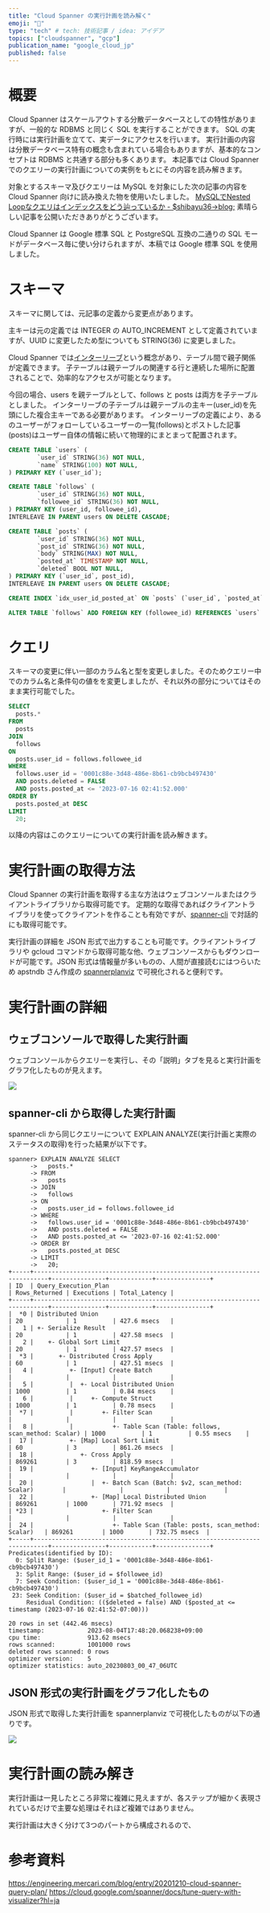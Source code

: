 ```yaml
---
title: "Cloud Spanner の実行計画を読み解く"
emoji: "💬"
type: "tech" # tech: 技術記事 / idea: アイデア
topics: ["cloudspanner", "gcp"]
publication_name: "google_cloud_jp"
published: false
---
```

# 概要
Cloud Spanner はスケールアウトする分散データベースとしての特性がありますが、一般的な RDBMS と同じく SQL を実行することができます。
SQL の実行時には実行計画を立てて、実データにアクセスを行います。
実行計画の内容は分散データベース特有の概念も含まれている場合もありますが、基本的なコンセプトは RDBMS と共通する部分も多くあります。
本記事では Cloud Spanner でのクエリーの実行計画についての実例をもとにその内容を読み解きます。

対象とするスキーマ及びクエリーは MySQL を対象にした次の記事の内容を Cloud Spanner 向けに読み換えた物を使用いたしました。
[MySQLでNested Loopなクエリはインデックスをどう辿っているか - $shibayu36->blog;](https://blog.shibayu36.org/entry/2023/07/18/170000)
素晴らしい記事を公開いただきありがとうございます。

Cloud Spanner は Google 標準 SQL と PostgreSQL 互換の二通りの SQL モードがデータベース毎に使い分けられますが、本稿では Google 標準 SQL を使用しました。

# スキーマ
スキーマに関しては、元記事の定義から変更点があります。

主キーは元の定義では INTEGER の AUTO_INCREMENT として定義されていますが、UUID に変更したため型についても STRING(36) に変更しました。

Cloud Spanner では[インターリーブ](https://cloud.google.com/spanner/docs/schema-and-data-model?hl=ja#create-interleaved-tables)という概念があり、テーブル間で親子関係が定義できます。
子テーブルは親テーブルの関連する行と連続した場所に配置されることで、効率的なアクセスが可能となります。

今回の場合、users を親テーブルとして、follows と posts は両方を子テーブルとしました。
インターリーブの子テーブルは親テーブルの主キー(user_id)を先頭にした複合主キーである必要があります。
インターリーブの定義により、あるのユーザーがフォローしているユーザーの一覧(follows)とポストした記事(posts)はユーザー自体の情報に続いて物理的にまとまって配置されます。

```sql
CREATE TABLE `users` (
        `user_id` STRING(36) NOT NULL,
        `name` STRING(100) NOT NULL,
) PRIMARY KEY (`user_id`);

CREATE TABLE `follows` (
        `user_id` STRING(36) NOT NULL,
        `followee_id` STRING(36) NOT NULL,
) PRIMARY KEY (user_id, followee_id),
INTERLEAVE IN PARENT users ON DELETE CASCADE;

CREATE TABLE `posts` (
        `user_id` STRING(36) NOT NULL,
        `post_id` STRING(36) NOT NULL,
        `body` STRING(MAX) NOT NULL,
        `posted_at` TIMESTAMP NOT NULL,
        `deleted` BOOL NOT NULL,
) PRIMARY KEY (`user_id`, post_id),
INTERLEAVE IN PARENT users ON DELETE CASCADE;

CREATE INDEX `idx_user_id_posted_at` ON `posts` (`user_id`, `posted_at` ), INTERLEAVE IN users;

ALTER TABLE `follows` ADD FOREIGN KEY (followee_id) REFERENCES `users` (user_id);
```
# クエリ
スキーマの変更に伴い一部のカラム名と型を変更しました。そのためクエリー中でのカラム名と条件句の値をを変更しましたが、それ以外の部分についてはそのまま実行可能でした。

```sql
SELECT
  posts.*
FROM
  posts
JOIN
  follows
ON
  posts.user_id = follows.followee_id
WHERE
  follows.user_id = '0001c88e-3d48-486e-8b61-cb9bcb497430'
  AND posts.deleted = FALSE
  AND posts.posted_at <= '2023-07-16 02:41:52.000'
ORDER BY
  posts.posted_at DESC
LIMIT
  20;
```
以降の内容はこのクエリーについての実行計画を読み解きます。

# 実行計画の取得方法
Cloud Spanner の実行計画を取得する主な方法はウェブコンソールまたはクライアントライブラリから取得可能です。
定期的な取得であればクライアントライブラリを使ってクライアントを作ることも有効ですが、[spanner-cli](https://github.com/cloudspannerecosystem/spanner-cli) で対話的にも取得可能です。

実行計画の詳細を JSON 形式で出力することも可能です。クライアントライブラリや gcloud コマンドから取得可能な他、ウェブコンソースからもダウンロードが可能です。JSON 形式は情報量が多いものの、人間が直接読むにはつらいため apstndb さん作成の [spannerplanviz](https://github.com/apstndb/spannerplanviz) で可視化されると便利です。

# 実行計画の詳細
## ウェブコンソールで取得した実行計画
ウェブコンソールからクエリーを実行し、その「説明」タブを見ると実行計画をグラフ化したものが見えます。

![](/images/plan_on_console.png)

## spanner-cli から取得した実行計画
spanner-cli から同じクエリーについて EXPLAIN ANALYZE(実行計画と実際のステータスの取得)を行った結果が以下です。
```
spanner> EXPLAIN ANALYZE SELECT
      ->   posts.*
      -> FROM
      ->   posts
      -> JOIN
      ->   follows
      -> ON
      ->   posts.user_id = follows.followee_id
      -> WHERE
      ->   follows.user_id = '0001c88e-3d48-486e-8b61-cb9bcb497430'
      ->   AND posts.deleted = FALSE
      ->   AND posts.posted_at <= '2023-07-16 02:41:52.000'
      -> ORDER BY
      ->   posts.posted_at DESC
      -> LIMIT
      ->   20;
+-----+--------------------------------------------------------------------------+---------------+------------+---------------+
| ID  | Query_Execution_Plan                                                     | Rows_Returned | Executions | Total_Latency |
+-----+--------------------------------------------------------------------------+---------------+------------+---------------+
|  *0 | Distributed Union                                                        | 20            | 1          | 427.6 msecs   |
|   1 | +- Serialize Result                                                      | 20            | 1          | 427.58 msecs  |
|   2 |    +- Global Sort Limit                                                  | 20            | 1          | 427.57 msecs  |
|  *3 |       +- Distributed Cross Apply                                         | 60            | 1          | 427.51 msecs  |
|   4 |          +- [Input] Create Batch                                         |               |            |               |
|   5 |          |  +- Local Distributed Union                                   | 1000          | 1          | 0.84 msecs    |
|   6 |          |     +- Compute Struct                                         | 1000          | 1          | 0.78 msecs    |
|  *7 |          |        +- Filter Scan                                         |               |            |               |
|   8 |          |           +- Table Scan (Table: follows, scan_method: Scalar) | 1000          | 1          | 0.55 msecs    |
|  17 |          +- [Map] Local Sort Limit                                       | 60            | 3          | 861.26 msecs  |
|  18 |             +- Cross Apply                                               | 869261        | 3          | 818.59 msecs  |
|  19 |                +- [Input] KeyRangeAccumulator                            |               |            |               |
|  20 |                |  +- Batch Scan (Batch: $v2, scan_method: Scalar)        |               |            |               |
|  22 |                +- [Map] Local Distributed Union                          | 869261        | 1000       | 771.92 msecs  |
| *23 |                   +- Filter Scan                                         |               |            |               |
|  24 |                      +- Table Scan (Table: posts, scan_method: Scalar)   | 869261        | 1000       | 732.75 msecs  |
+-----+--------------------------------------------------------------------------+---------------+------------+---------------+
Predicates(identified by ID):
  0: Split Range: ($user_id_1 = '0001c88e-3d48-486e-8b61-cb9bcb497430')
  3: Split Range: ($user_id = $followee_id)
  7: Seek Condition: ($user_id_1 = '0001c88e-3d48-486e-8b61-cb9bcb497430')
 23: Seek Condition: ($user_id = $batched_followee_id)
     Residual Condition: (($deleted = false) AND ($posted_at <= timestamp (2023-07-16 02:41:52-07:00)))

20 rows in set (442.46 msecs)
timestamp:            2023-08-04T17:48:20.068238+09:00
cpu time:             913.62 msecs
rows scanned:         1001000 rows
deleted rows scanned: 0 rows
optimizer version:    5
optimizer statistics: auto_20230803_00_47_06UTC
```

## JSON 形式の実行計画をグラフ化したもの
JSON 形式で取得した実行計画を spannerplanviz で可視化したものが以下の通りです。

![](/images/plan_graph.png)

# 実行計画の読み解き
実行計画は一見したところ非常に複雑に見えますが、各ステップが細かく表現されているだけで主要な処理はそれほど複雑ではありません。

実行計画は大きく分けて3つのパートから構成されるので、

## 

# 参考資料
https://engineering.mercari.com/blog/entry/20201210-cloud-spanner-query-plan/
https://cloud.google.com/spanner/docs/tune-query-with-visualizer?hl=ja
